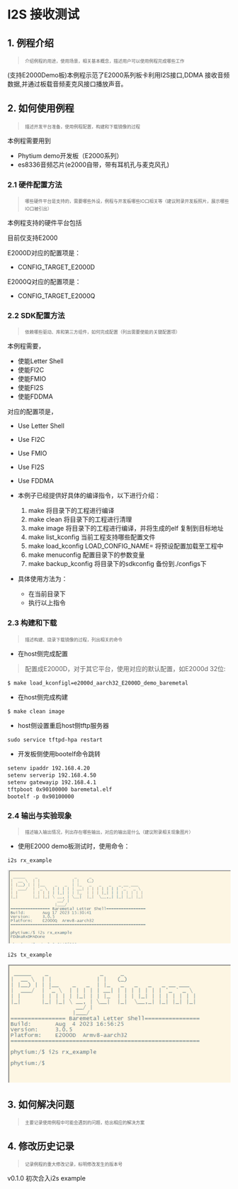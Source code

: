 # I2S 接收测试

## 1. 例程介绍

><font size="1">介绍例程的用途，使用场景，相关基本概念，描述用户可以使用例程完成哪些工作</font><br />

(支持E2000Demo板)本例程示范了E2000系列板卡利用I2S接口,DDMA 接收音频数据,并通过板载音频麦克风接口播放声音。

## 2. 如何使用例程

><font size="1">描述开发平台准备，使用例程配置，构建和下载镜像的过程</font><br />

本例程需要用到
- Phytium demo开发板（E2000系列）
- es8336音频芯片(e2000自带，带有耳机孔与麦克风孔)

### 2.1 硬件配置方法

><font size="1">哪些硬件平台是支持的，需要哪些外设，例程与开发板哪些IO口相关等（建议附录开发板照片，展示哪些IO口被引出）</font><br />

本例程支持的硬件平台包括

目前仅支持E2000

E2000D对应的配置项是：

- CONFIG_TARGET_E2000D

E2000Q对应的配置项是：

- CONFIG_TARGET_E2000Q

### 2.2 SDK配置方法

><font size="1">依赖哪些驱动、库和第三方组件，如何完成配置（列出需要使能的关键配置项）</font><br />

本例程需要，

- 使能Letter Shell
- 使能FI2C
- 使能FMIO
- 使能FI2S
- 使能FDDMA

对应的配置项是，

- Use Letter Shell
- Use FI2C
- Use FMIO
- Use FI2S
- Use FDDMA

- 本例子已经提供好具体的编译指令，以下进行介绍：
    1. make 将目录下的工程进行编译
    2. make clean  将目录下的工程进行清理
    3. make image   将目录下的工程进行编译，并将生成的elf 复制到目标地址
    4. make list_kconfig 当前工程支持哪些配置文件
    5. make load_kconfig LOAD_CONFIG_NAME=<kconfig configuration files>  将预设配置加载至工程中
    6. make menuconfig   配置目录下的参数变量
    7. make backup_kconfig 将目录下的sdkconfig 备份到./configs下

- 具体使用方法为：
    - 在当前目录下
    - 执行以上指令

### 2.3 构建和下载

><font size="1">描述构建、烧录下载镜像的过程，列出相关的命令</font><br />

- 在host侧完成配置
>配置成E2000D，对于其它平台，使用对应的默认配置，如E2000d 32位:
```
$ make load_kconfigl=e2000d_aarch32_E2000D_demo_baremetal
```

- 在host侧完成构建

```
$ make clean image
```

- host侧设置重启host侧tftp服务器
```
sudo service tftpd-hpa restart
```

- 开发板侧使用bootelf命令跳转
```
setenv ipaddr 192.168.4.20  
setenv serverip 192.168.4.50 
setenv gatewayip 192.168.4.1 
tftpboot 0x90100000 baremetal.elf
bootelf -p 0x90100000
```

### 2.4 输出与实验现象

><font size="1">描述输入输出情况，列出存在哪些输出，对应的输出是什么（建议附录相关现象图片）</font><br />

- 使用E2000 demo板测试时，使用命令：

```
i2s rx_example
```
![cmd ](fig/cmd_rx_example.png)

```
i2s tx_example
```
![cmd](fig/cmd_tx_example.png)

## 3. 如何解决问题

><font size="1">主要记录使用例程中可能会遇到的问题，给出相应的解决方案</font><br />

## 4. 修改历史记录

><font size="1">记录例程的重大修改记录，标明修改发生的版本号 </font><br />

v0.1.0  初次合入i2s example
